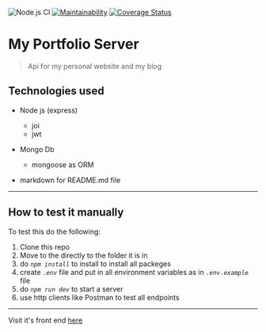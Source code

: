 ![Node.js CI](https://github.com/Sam-Striker/my-portfolio-server/workflows/Node.js%20CI/badge.svg)  [![Maintainability](https://api.codeclimate.com/v1/badges/275d7597be91e8b41f12/maintainability)](https://codeclimate.com/github/Sam-Striker/my-portfolio-server/maintainability)
[![Coverage Status](https://coveralls.io/repos/github/Sam-Striker/my-portfolio-server/badge.svg)](https://coveralls.io/github/Sam-Striker/my-portfolio-server)
# My Portfolio Server

> Api for my personal website and my blog

## Technologies used

- Node js (express)
  - joi 
  - jwt
- Mongo Db

  - mongoose as ORM

- markdown for README.md file

---

## How to test it manually

To test this do the following:

1. Clone this repo
1. Move to the directly to the folder it is in
1. do _`npm install`_ to install to install all packeges
1. create _`.env`_ file and put in all environment variables as in _`.env.example`_ file
1. do _`npm run dev`_ to start a server
1. use http clients like Postman to test all endpoints

---

Visit it's front end [here](http://samuel-mupagasi.netlify.app)

